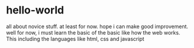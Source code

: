 # hello-world
all about novice stuff. at least for now. hope i can make good improvement.
well for now, i must learn the basic of the basic like how the web works.
This including the languages like html, css and javascript 
